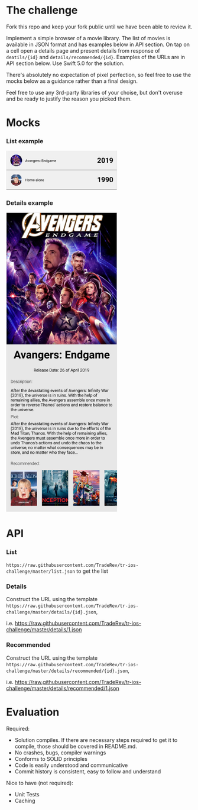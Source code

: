 # The challenge
Fork this repo and keep your fork public until we have been able to review it.

Implement a simple browser of a movie library. The list of movies is available in JSON format and has examples below in API section. On tap on a cell open a details page and present details from response of `deatils/{id}` and `details/recommended/{id}`. Examples of the URLs are in API section below. Use Swift 5.0 for the solution.

There's absolutely no expectation of pixel perfection, so feel free to use the mocks below as a guidance rather than a final design.

Feel free to use any 3rd-party libraries of your choise, but don't overuse and be ready to justify the reason you picked them.


# Mocks
### List example

<img src="./List.png" width="300">

### Details example

<img src="./Details.png" width="300">

# API

### List 
`https://raw.githubusercontent.com/TradeRev/tr-ios-challenge/master/list.json` to get the list

### Details
Construct the URL using the template `https://raw.githubusercontent.com/TradeRev/tr-ios-challenge/master/details/{id}.json`, 

i.e. https://raw.githubusercontent.com/TradeRev/tr-ios-challenge/master/details/1.json

### Recommended

Construct the URL using the template `https://raw.githubusercontent.com/TradeRev/tr-ios-challenge/master/details/recommended/{id}.json`,

i.e. https://raw.githubusercontent.com/TradeRev/tr-ios-challenge/master/details/recommended/1.json

# Evaluation

Required:
- Solution compiles. If there are necessary steps required to get it to compile, those should be covered in README.md.
- No crashes, bugs, compiler warnings
- Conforms to SOLID principles
- Code is easily understood and communicative
- Commit history is consistent, easy to follow and understand

Nice to have (not required):
- Unit Tests
- Caching
